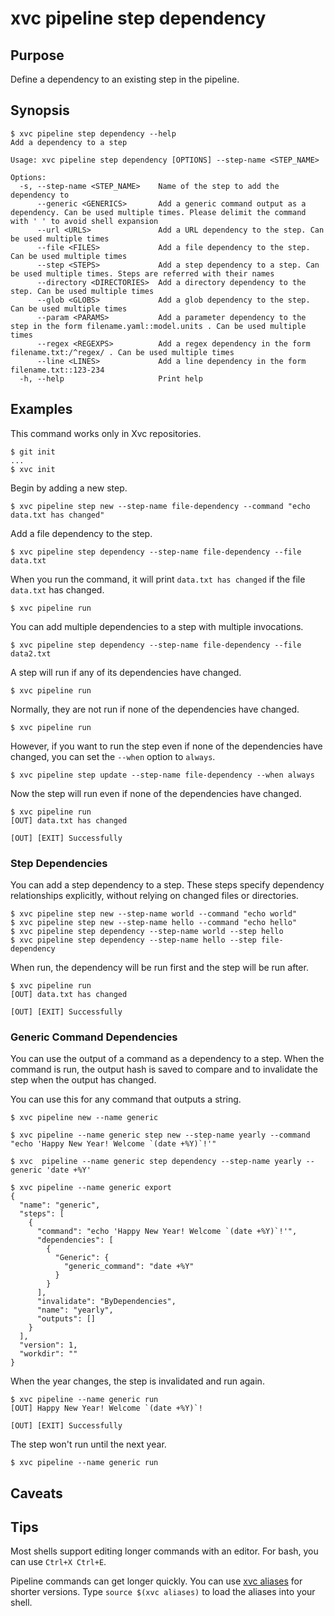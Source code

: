 # xvc pipeline step dependency

## Purpose

Define a dependency to an existing step in the pipeline.

## Synopsis

```console
$ xvc pipeline step dependency --help
Add a dependency to a step

Usage: xvc pipeline step dependency [OPTIONS] --step-name <STEP_NAME>

Options:
  -s, --step-name <STEP_NAME>    Name of the step to add the dependency to
      --generic <GENERICS>       Add a generic command output as a dependency. Can be used multiple times. Please delimit the command with ' ' to avoid shell expansion
      --url <URLS>               Add a URL dependency to the step. Can be used multiple times
      --file <FILES>             Add a file dependency to the step. Can be used multiple times
      --step <STEPS>             Add a step dependency to a step. Can be used multiple times. Steps are referred with their names
      --directory <DIRECTORIES>  Add a directory dependency to the step. Can be used multiple times
      --glob <GLOBS>             Add a glob dependency to the step. Can be used multiple times
      --param <PARAMS>           Add a parameter dependency to the step in the form filename.yaml::model.units . Can be used multiple times
      --regex <REGEXPS>          Add a regex dependency in the form filename.txt:/^regex/ . Can be used multiple times
      --line <LINES>             Add a line dependency in the form filename.txt::123-234
  -h, --help                     Print help

```

## Examples

This command works only in Xvc repositories.

```console
$ git init
...
$ xvc init
```

Begin by adding a new step.

```console
$ xvc pipeline step new --step-name file-dependency --command "echo data.txt has changed"
```

Add a file dependency to the step.

```console
$ xvc pipeline step dependency --step-name file-dependency --file data.txt
```

When you run the command, it will print `data.txt has changed` if the file `data.txt` has changed.

```console
$ xvc pipeline run

```

You can add multiple dependencies to a step with multiple invocations.

```console
$ xvc pipeline step dependency --step-name file-dependency --file data2.txt
```

A step will run if any of its dependencies have changed.

```console
$ xvc pipeline run

```

Normally, they are not run if none of the dependencies have changed.

```console
$ xvc pipeline run

```

However, if you want to run the step even if none of the dependencies have changed, you can set the `--when` option to `always`.

```console
$ xvc pipeline step update --step-name file-dependency --when always
```

Now the step will run even if none of the dependencies have changed.

```console
$ xvc pipeline run
[OUT] data.txt has changed

[OUT] [EXIT] Successfully

```

### Step Dependencies

You can add a step dependency to a step. These steps specify dependency relationships explicitly, without relying on
changed files or directories.

```console
$ xvc pipeline step new --step-name world --command "echo world"
$ xvc pipeline step new --step-name hello --command "echo hello"
$ xvc pipeline step dependency --step-name world --step hello
$ xvc pipeline step dependency --step-name hello --step file-dependency
```

When run, the dependency will be run first and the step will be run after.

```console
$ xvc pipeline run
[OUT] data.txt has changed

[OUT] [EXIT] Successfully

```

### Generic Command Dependencies

You can use the output of a command as a dependency to a step. When the command is run, the output hash is saved to
compare and to invalidate the step when the output has changed.

You can use this for any command that outputs a string.

```console
$ xvc pipeline new --name generic

$ xvc pipeline --name generic step new --step-name yearly --command "echo 'Happy New Year! Welcome `(date +%Y)`!'"

$ xvc  pipeline --name generic step dependency --step-name yearly --generic 'date +%Y'

```

```console
$ xvc pipeline --name generic export
{
  "name": "generic",
  "steps": [
    {
      "command": "echo 'Happy New Year! Welcome `(date +%Y)`!'",
      "dependencies": [
        {
          "Generic": {
            "generic_command": "date +%Y"
          }
        }
      ],
      "invalidate": "ByDependencies",
      "name": "yearly",
      "outputs": []
    }
  ],
  "version": 1,
  "workdir": ""
}

```

When the year changes, the step is invalidated and run again.

```console
$ xvc pipeline --name generic run
[OUT] Happy New Year! Welcome `(date +%Y)`!

[OUT] [EXIT] Successfully

```

The step won't run until the next year.

```console
$ xvc pipeline --name generic run

```


## Caveats

## Tips

Most shells support editing longer commands with an editor. For bash, you can use `Ctrl+X Ctrl+E`.

Pipeline commands can get longer quickly. You can use [xvc aliases](/ref/xvc-aliases.md) for shorter
versions. Type `source $(xvc aliases)` to load the aliases into your shell.
